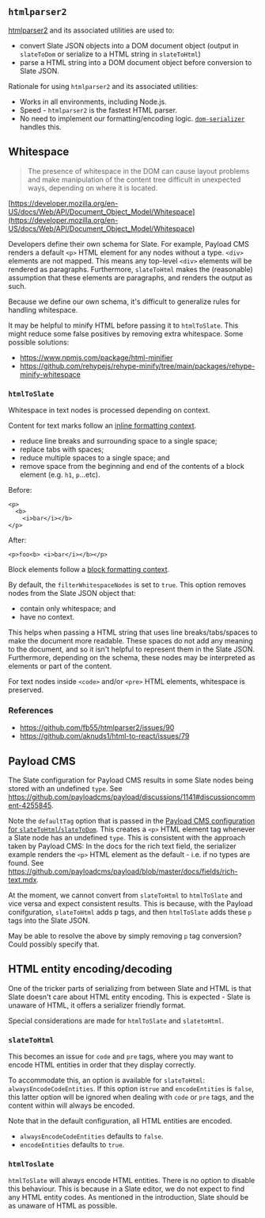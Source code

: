 ## `htmlparser2`

[htmlparser2](https://www.npmjs.com/package/htmlparser2) and its associated utilities are used to:

- convert Slate JSON objects into a DOM document object (output in `slateToDom` or serialize to a HTML string in `slateToHtml`)
- parse a HTML string into a DOM document object before conversion to Slate JSON.

Rationale for using `htmlparser2` and its associated utilities:

- Works in all environments, including Node.js.
- Speed - `htmlparser2` is the fastest HTML parser.
- No need to implement our formatting/encoding logic. [`dom-serializer`](https://www.npmjs.com/package/dom-serializer) handles this.

## Whitespace

> The presence of whitespace in the DOM can cause layout problems and make manipulation of the content tree difficult in unexpected ways, depending on where it is located.

[https://developer.mozilla.org/en-US/docs/Web/API/Document_Object_Model/Whitespace](https://developer.mozilla.org/en-US/docs/Web/API/Document_Object_Model/Whitespace)

Developers define their own schema for Slate. For example, Payload CMS renders a default `<p>` HTML element for any nodes without a type. `<div>` elements are not mapped. This means any top-level `<div>` elements will be rendered as paragraphs. Furthermore, `slateToHtml` makes the (reasonable) assumption that these elements are paragraphs, and renders the output as such.

Because we define our own schema, it's difficult to generalize rules for handling whitespace.

It may be helpful to minify HTML before passing it to `htmlToSlate`. This might reduce some false positives by removing extra whitespace. Some possible solutions:

- https://www.npmjs.com/package/html-minifier
- https://github.com/rehypejs/rehype-minify/tree/main/packages/rehype-minify-whitespace

### `htmlToSlate`

Whitespace in text nodes is processed depending on context.

Content for text marks follow an [inline formatting context](https://developer.mozilla.org/en-US/docs/Web/CSS/Inline_formatting_context).

- reduce line breaks and surrounding space to a single space;
- replace tabs with spaces;
- reduce multiple spaces to a single space; and
- remove space from the beginning and end of the contents of a block element (e.g. `h1`, `p`...etc).

Before:

```
<p>
  <b>
    <i>bar</i></b>
</p>
```

After:

```
<p>foo<b> <i>bar</i></b></p>
```

Block elements follow a [block formatting context](https://developer.mozilla.org/en-US/docs/Web/Guide/CSS/Block_formatting_context).

By default, the `filterWhitespaceNodes` is set to `true`. This option removes nodes from the Slate JSON object that:

- contain only whitespace; and
- have no context.

This helps when passing a HTML string that uses line breaks/tabs/spaces to make the document more readable. These spaces do not add any meaning to the document, and so it isn't helpful to represent them in the Slate JSON. Furthermore, depending on the schema, these nodes may be interpreted as elements or part of the content.

For text nodes inside `<code>` and/or `<pre>` HTML elements, whitespace is preserved.

### References

- https://github.com/fb55/htmlparser2/issues/90
- https://github.com/aknuds1/html-to-react/issues/79

## Payload CMS

The Slate configuration for Payload CMS results in some Slate nodes being stored with an undefined `type`. See https://github.com/payloadcms/payload/discussions/1141#discussioncomment-4255845.

Note the `defaultTag` option that is passed in the [Payload CMS configuration for `slateToHtml`/`slateToDom`](](src/config/slatetoDom/payload.ts)). This creates a `<p>` HTML element tag whenever a Slate node has an undefined `type`. This is consistent with the approach taken by Payload CMS: In the docs for the rich text field, the serializer example renders the `<p>` HTML element as the default - i.e. if no types are found. See https://github.com/payloadcms/payload/blob/master/docs/fields/rich-text.mdx.

At the moment, we cannot convert from `slateToHtml` to `htmlToSlate` and vice versa and expect consistent results. This is because, with the Payload conifguration, `slateToHtml` adds p tags, and then `htmlToSlate` adds these `p` tags into the Slate JSON.

May be able to resolve the above by simply removing `p` tag conversion? Could possibly specify that.

## HTML entity encoding/decoding

One of the tricker parts of serializing from between Slate and HTML is that Slate doesn't care about HTML entity encoding. This is expected - Slate is unaware of HTML, it offers a serializer friendly format.

Special considerations are made for `htmlToSlate` and `slatetoHtml`.

### `slateToHtml`

This becomes an issue for `code` and `pre` tags, where you may want to encode HTML entities in order that they display correctly.

To accommodate this, an option is available for `slateToHtml`: `alwaysEncodeCodeEntities`. If this option is`true` and `encodeEntities` is `false`, this latter option will be ignored when dealing with `code` or `pre` tags, and the content within will always be encoded.

Note that in the default configuration, all HTML entities are encoded.

- `alwaysEncodeCodeEntities` defaults to `false`.
- `encodeEntities` defaults to `true`.

### `htmlToslate`

`htmlToSlate` will always encode HTML entities. There is no option to disable this behaviour. This is because in a Slate editor, we do not expect to find any HTML entity codes. As mentioned in the introduction, Slate should be as unaware of HTML as possible.
